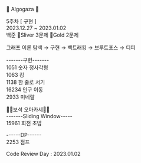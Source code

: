 🐌 Algogaza 🐌

5주차 [ 구현 ]<br />
2023.12.27 ~ 2023.01.02<br />
백준 🥈Sliver 3문제 🥇Gold 2문제<br />

그래프 이론 탐색 → 구현 → 백트래킹 → 브루트포스 → 디피<br />

-------구현-------<br />
1051 숫자 정사각형<br />
1063 킹<br />
1138 한 줄로 서기<br />
16234 인구 이동<br />
2933 미네랄<br />

💎💎보석 오마카세💎💎<br />
-------Sliding Window-----<br />
15961 회전 초밥

------DP------<br />
2253 점프<br />

Code Review Day : 2023.01.02
